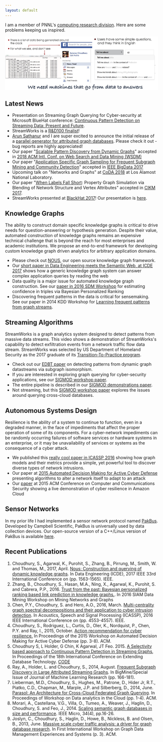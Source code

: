 ```yaml
---
layout: default
---
```

I am a member of PNNL's [computing research division](http://www.pnnl.gov/computing/). Here are some problems keeping us inspired.

<img src="images/spark.jpeg">

## [](#header-2) Latest News
* Presentation on Streaming Graph Querying for Cyber-security at Microsoft BlueHat conference: [Continuous Pattern Detection on Streaming Data: Present and Future](publications/StreamWorks_BlueHat.pdf).
* StreamWorks is a [R&D100 finalist](https://www.rd100conference.com/awards/winners-finalists/year/2018/)!
* [Arun Sathanur](https://www.linkedin.com/in/arunsathanur) and I are super excited to announce the initial release of a [parallel generator for attributed graph databases](https://github.com/propgraph/pgm).  Please check it out - bug reports are highly appreciated!
* Our paper "[Scalable Pattern Discovery from Dynamic Graphs](publications/2018_wsdm_percolator.pdf)" accepted in [2018 ACM Intl. Conf. on Web Search and Data Mining (WSDM)](http://www.wsdm-conference.org/2018/)
* Our paper "[Application Specific Graph Sampling for Frequent Subgraph Mining and Community Detection](publications/2017_GMSampling.pdf)" accepted in [IEEE BigData 2017](http://cci.drexel.edu/bigdata/bigdata2017)
* Upcoming talk on "Networks and Graphs" at [CoDA 2018](http://cnls.lanl.gov/coda2018) at Los Alamost National Laboratory.
* Our paper "[When Labels Fall Short](publications/2017_cikm_graphgen.pdf): Property Graph Simulation via Blending of Network Structure and Vertex Attributes" accepted in [CIKM 2017](http://cikm2017.org/).
* StreamWorks presented at [BlackHat 2017](https://www.blackhat.com)! Our presentation is [here](publications/StreamWorks_BlackHat.pdf).

## [](#header-2) Knowledge Graphs
The ability to construct domain specific knowledge graphs is critical to drive needs for question-answering or hypothesis generation. Despite their value, automated construction of knowledge graphs remains an expensive technical challenge that is beyond the reach for most enterprises and academic institutions. We propose an end-to-end framework for developing custom knowledge graph driven analytics for arbitrary application domains. 

* Please check out [NOUS](https://github.com/streaming-graphs/NOUS), our open source knowledge graph framework.
* Our [short paper in Data Engineering meets the Semantic Web, at ICDE 2017](https://arxiv.org/pdf/1606.02314.pdf) shows how a generic knowledge graph system can answer complex application queries by reading the web
* Data quality is a major issue for automated knowledge graph construction. See our [paper in 2016 SDM Workshop](https://arxiv.org/pdf/1601.03778) for estimating confidence in triples via Bayesian Personalized Ranking
* Discovering frequent patterns in the data is critical for sensemaking. See our paper in 2014 KDD Workshop for [Learning frequent patterns from graph streams](http://proceedings.mlr.press/v36/ray14.pdf).

## [](#header-1) Streaming Algorithms
StreamWorks is a graph analytics system designed to detect patterns from massive data streams. This video shows a demonstration of StreamWorks's capability to detect exfiltration events from a network traffic flow data stream. StreamWorks was selected by US Department of Homeland Security as the 2017 graduate of its [Transition-To-Practice program](https://www.dhs.gov/science-and-technology/csd-ttp).

* Check out our [EDBT paper](https://openproceedings.org/2015/conf/edbt/paper-307.pdf) on detecting patterns from dynamic graph datastreams via subgraph isomorphism.
* If you are interested in exploring graph querying for cyber-security applications, see our [SIGMOD workshop paper](publications/2013_grades.pdf).
* The entire pipeline is described in our [SIGMOD demonstrations paper](publications/2013_sigmod_demo.pdf).
* Not streaming, but this [SIGMOD workshop paper](publications/2014_parasol.pdf) explores the issues around querying cross-cloud databases.

## [](#header-1) Autonomous Systems Design
Resilience is the ability of a system to continue to function, even in a degraded manner, in the face of impediments that affect the proper operation of some of its components. For a cyber-network impediments can be randomly occurring failures of software services or hardware systems in an enterprise, or it may be unavailability of services or systems as the consequence of a cyber attack. 
* We published this [really cool paper in ICASSP 2016](publications/2016_icassp.pdf) showing how graph models and their metrics provide a simple, yet powerful tool to discover diverse types of network intrusions.
* Our paper at [2015 Automated Decision Making for Active Cyber Defense](publications/2015_safeconfig.pdf) presenting algorithms to alter a network itself to adapt to an attack
* Our [paper](publications/2015_acm_ccs_demo.pdf) at 2015 ACM Conference on Computer and Communications Security showing a live demonstration of cyber resilience in Amazon Cloud

## [](#header-1) Sensor Networks
In my prior life I had implemented a sensor network protocol named [PakBus](https://s.campbellsci.com/documents/cn/manuals/pakbusnetguide.pdf). Developed by Campbell Scientific, PakBus is universally used by data collection devices. Our open-source version of a C++/Linux version of PakBus is available [here](https://github.com/sutanay/PbCdlComm).

## [](#header-4) Recent Publications

1.  Choudhury, S., Agarwal, K., Purohit, S., Zhang, B., Pirrung, M., Smith, W. and Thomas, M., 2017, April. [Nous: Construction and querying of dynamic knowledge graphs](https://arxiv.org/pdf/1606.02314.pdf). In Data Engineering (ICDE), 2017 IEEE 33rd International Conference on (pp. 1563-1565). IEEE.
2.  Zhang, B., Choudhury, S., Hasan, M.A., Ning, X., Agarwal, K., Purohit, S. and Cabrera, P.P., 2016. [Trust from the past: Bayesian personalized ranking based link prediction in knowledge graphs.](https://arxiv.org/pdf/1601.03778). In 2016 SIAM Data Mining Workshop on Mining Networks and Graphs
3.  Chen, P.Y., Choudhury, S. and Hero, A.O., 2016, March. [Multi-centrality graph spectral decompositions and their application to cyber intrusion detection](publications/2016_icassp.pdf). In Acoustics, Speech and Signal Processing (ICASSP), 2016 IEEE International Conference on (pp. 4553-4557). IEEE.
4. Choudhury, S., Rodriguez, L., Curtis, D., Oler, K., Nordquist, P., Chen, P.Y. and Ray, I., 2015, October. [Action recommendation for cyber resilience.](publications/2015_safeconfig.pdf) In Proceedings of the 2015 Workshop on Automated Decision Making for Active Cyber Defense (pp. 3-8). ACM.
5. Choudhury S, L Holder, G Chin, K Agarwal, JT Feo. 2015. [A Selectivity based approach to Continuous Pattern Detection in Streaming Graphs](https://openproceedings.org/2015/conf/edbt/paper-307.pdf), In Proceedings of the 18th International Conference on Extending Database Technology.  [CODE](https://github.com/streaming-graphs/StreamWorks)
6. Ray, A., Holder, L. and Choudhury, S., 2014, August. [Frequent Subgraph Discovery in Large Attributed Streaming Graphs](http://www.jmlr.org/proceedings/papers/v36/ray14.pdf). In BigMine/Special Issue of Journal of Machine Learning Research (pp. 166-181).
7. Lieberman, M.D., Choudhury, S., Hughes, M., Patrone, D., Hider Jr, R.T., Piatko, C.D., Chapman, M., Marple, J.P. and Silberberg, D., 2014, June. [Parasol: An Architecture for Cross-Cloud Federated Graph Querying](publications/2014_parasol.pdf). In Proceedings of Workshop on Data analytics in the Cloud (pp. 1-4). ACM.
8. Morari, A., Castellana, V.G., Villa, O., Tumeo, A., Weaver, J., Haglin, D., Choudhury, S. and Feo, J., 2014. [Scaling semantic graph databases in size and performance](publications/2014_ieee_micro.pdf). IEEE Micro, 34(4), pp.16-26.
9. Joslyn, C., Choudhury, S., Haglin, D., Howe, B., Nickless, B. and Olsen, B., 2013, June. [Massive scale cyber traffic analysis: a driver for graph database research](publications/2013_grades.pdf). In First International Workshop on Graph Data Management Experiences and Systems (p. 3). ACM.

